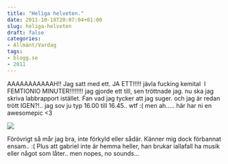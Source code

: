 ```yaml
---
title: "Heliga helveten."
date: 2011-10-18T20:07:04+01:00
slug: heliga-helveten
draft: false
categories:
- Allmänt/Vardag
tags:
- blogg.se
- 2011
---
```

AAAAAAAAAAAH!! Jag satt med ett. JA ETT!!!!! jävla fucking kemital  I FEMTIONIO MINUTER!!!!!!!! jag gjorde ett till, sen tröttnade jag. nu ska jag skriva labbrapport istället. Fan vad jag tycker att jag suger. och jag är redan trött IGEN?!.. jag sov ju typ 16.00 till 16.45.. wtf :( men ah..... här har ni en awesomepic <3  
  
  
![](/assets/images/blogg.se/cuteness-cute-kitten-demotivational-posters-1317599034_171108012.jpg)  
  
  
Förövrigt så mår jag bra, inte förkyld eller sådär. Känner mig dock förbannat ensam.. :( Plus att gabriel inte är hemma heller, han brukar iallafall ha musik eller något som låter.. men nopes, no sounds...